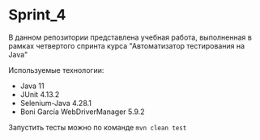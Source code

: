 # Sprint_4
В данном репозитории представлена учебная работа, выполненная в рамках четвертого спринта курса "Автоматизатор тестирования на Java"

Используемые технологии:
* Java 11
* JUnit 4.13.2
* Selenium-Java 4.28.1
* Boni García WebDriverManager 5.9.2

Запустить тесты можно по команде `mvn clean test`